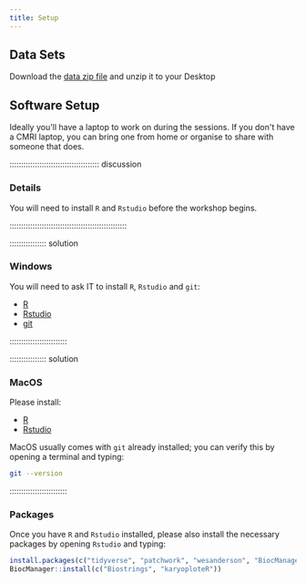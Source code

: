 ```yaml
---
title: Setup
---
```



## Data Sets

Download the [data zip file](data/data.zip) and unzip it to your Desktop

## Software Setup

Ideally you'll have a laptop to work on during the sessions.  If you don't have a CMRI laptop, you can bring one from home or organise to share with someone that does.  

::::::::::::::::::::::::::::::::::::::: discussion

### Details

You will need to install `R` and `Rstudio` before the workshop begins.


:::::::::::::::::::::::::::::::::::::::::::::::::::

:::::::::::::::: solution

### Windows

You will need to ask IT to install `R`, `Rstudio` and `git`:

 - [R](https://cran.r-project.org/bin/windows/base/)
 - [Rstudio](https://www.rstudio.com/products/rstudio/download/#download)
 - [git](https://git-scm.com/downloads)

:::::::::::::::::::::::::

:::::::::::::::: solution

### MacOS

Please install:

 - [R](https://cran.r-project.org/bin/macosx/)
 - [Rstudio](https://www.rstudio.com/products/rstudio/download/#download)


MacOS usually comes with `git` already installed; you can verify this by opening a terminal and typing:

```bash
git --version
```

:::::::::::::::::::::::::


### Packages

Once you have `R` and `Rstudio` installed, please also install the necessary packages by opening `Rstudio` and typing:

```R
install.packages(c("tidyverse", "patchwork", "wesanderson", "BiocManager"))
BiocManager::install(c("Biostrings", "karyoploteR"))

```


